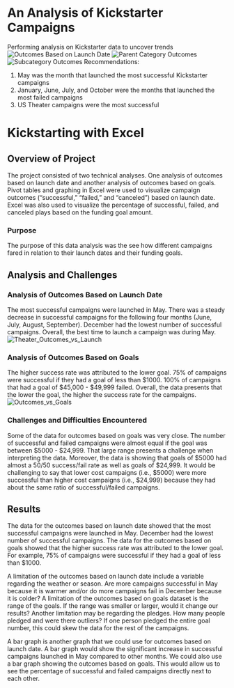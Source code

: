 # An Analysis of Kickstarter Campaigns
Performing analysis on Kickstarter data to uncover trends
![Outcomes Based on Launch Date](https://user-images.githubusercontent.com/107209737/172923447-e8d7cc99-78cf-4186-b5bd-c97114e152e9.png)
![Parent Category Outcomes](https://user-images.githubusercontent.com/107209737/172923476-02a8b86f-b819-4129-ad3c-4c0bbc4d1ed7.png)
![Subcategory Outcomes](https://user-images.githubusercontent.com/107209737/172923512-2895814d-d3a1-4f7b-bfb0-f083491fa3f1.png)
Recommendations:
1. May was the month that launched the most successful Kickstarter campaigns
2. January, June, July, and October were the months that launched the most failed campaigns 
3. US Theater campaigns were the most successful 

# Kickstarting with Excel

## Overview of Project
The project consisted of two technical analyses. One analysis of outcomes based on launch date and another analysis of outcomes based on goals. Pivot tables and graphing in Excel were used to visualize campaign outcomes (“successful,” “failed,” and “canceled”) based on launch date. Excel was also used to visualize the percentage of successful, failed, and canceled plays based on the funding goal amount. 

### Purpose
The purpose of this data analysis was the see how different campaigns fared in relation to their launch dates and their funding goals. 

## Analysis and Challenges

### Analysis of Outcomes Based on Launch Date
The most successful campaigns were launched in May. There was a steady decrease in successful campaigns for the following four months (June, July, August, September). December had the lowest number of successful campaigns. Overall, the best time to launch a campaign was during May. 
![Theater_Outcomes_vs_Launch](https://user-images.githubusercontent.com/107209737/173464745-2df180a0-b7d8-4167-a298-401b586ea8ec.png)

### Analysis of Outcomes Based on Goals
The higher success rate was attributed to the lower goal. 
75% of campaigns were successful if they had a goal of less than $1000. 
100% of campaigns that had a goal of $45,000 - $49,999 failed.
Overall, the data presents that the lower the goal, the higher the success rate for the campaigns. 
![Outcomes_vs_Goals](https://user-images.githubusercontent.com/107209737/173464700-f3847d04-f0d8-4749-8d92-61d78976c222.png)


### Challenges and Difficulties Encountered
Some of the data for outcomes based on goals was very close. The number of successful and failed campaigns were almost equal if the goal was between $5000 - $24,999. That large range presents a challenge when interpreting the data. Moreover, the data is showing that goals of $5000 had almost a 50/50 success/fail rate as well as goals of $24,999. It would be challenging to say that lower cost campaigns (i.e., $5000) were more successful than higher cost campaigns (i.e., $24,999) because they had about the same ratio of successful/failed campaigns.

## Results
The data for the outcomes based on launch date showed that the most successful campaigns were launched in May. December had the lowest number of successful campaigns. The data for the outcomes based on goals showed that the higher success rate was attributed to the lower goal. For example, 75% of campaigns were successful if they had a goal of less than $1000. 

A limitation of the outcomes based on launch date include a variable regarding the weather or season. Are more campaigns successful in May because it is warmer and/or do more campaigns fail in December because it is colder? A limitation of the outcomes based on goals dataset is the range of the goals. If the range was smaller or larger, would it change our results? Another limitation may be regarding the pledges. How many people pledged and were there outliers? If one person pledged the entire goal number, this could skew the data for the rest of the campaigns.  

A bar graph is another graph that we could use for outcomes based on launch date. A bar graph would show the significant increase in successful campaigns launched in May compared to other months. We could also use a bar graph showing the outcomes based on goals. This would allow us to see the percentage of successful and failed campaigns directly next to each other.
